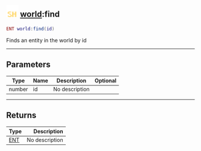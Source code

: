 ## <img src="../../.gitbook/assets/shared.png" width="32" height="32" /> [world](../world/README.md):find

```lua
ENT world:find(id)
```

Finds an entity in the world by id

-----------------
## Parameters

| Type   | Name | Description | Optional |
| ------ | ---- | ----------- | -------: |
| number | id | No description |  |

-----------------
## Returns

| Type   | Description |
| ------ | ----------: |
| [ENT](../ent/README.md) | No description |
